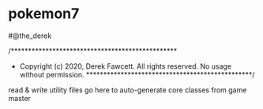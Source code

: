 # pokemon7

#@the_derek


/************************************************
 * Copyright (c) 2020, Derek Fawcett. All rights reserved. No usage without permission.
 ************************************************/


read & write utility files go here to auto-generate core classes from game master
